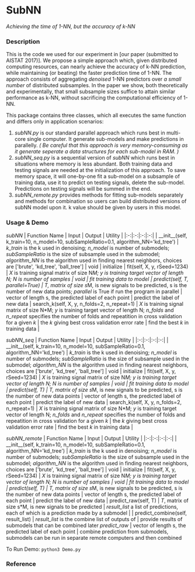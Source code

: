 # SubNN
*Achieving the time of 1-NN, but the accuracy of k-NN*

### Description
  This is the code we used for our experiment in [our paper (submitted to AISTAT 2017)]. We propose a simple approach which, given distributed computing resources, can nearly achieve the accuracy of k-NN prediction, while maintaining (or beating) the faster prediction time of 1-NN. The approach consists of aggregating _denoised_ 1-NN predictors over *a small number* of distributed subsamples. In the paper we show, both theoretically and experimentally, that small subsample sizes suffice to attain similar performance as k-NN, without sacrificing the computational efficiency of 1-NN. 

  This package contains three classes, which all executes the same function and differs only in application scenarios:
  1. *subNN.py* is our standard parallel approach which runs best in multi-core single computer. It generate sub-models and make predictions in parallelly. *( Be careful that this approach is very memory-consuming as it generate seperate a data structures for each sub-model in RAM. )*
  2. *subNN_seq.py* is a sequential version of *subNN* which runs best in situations where memory is less abundant. Both training data and testing signals are needed at the initialization of this approach. To save memory space, it will one-by-one fit a sub-model on a subsample of training data, use it to predict on testing signals, delete the sub-model. Predictions on testing signals will be summed in the end.
  3. *subNN_remote.py* provides methods for fitting sub-models separately and methods for combination so users can build distributed versions of subNN model upon it. k value should be given by users in this model.

### Usage & Demo

*subNN*
| Function Name | Input | Output | Utility |
|:-:|:-:|:-:|:-:|
| \_\_init\_\_(self, k\_train=10, n_model=10, subSampleRatio=0.1, algorithm_NN='kd_tree')  | *k_train* is the k used in denoising; *n_model* is number of submodels; *subSampleRatio* is the size of subsample used in the submodel; *algorithm_NN* is the algorithm used in finding nearest neighbors, choices are ['brute', 'kd_tree', 'ball_tree']    | void      | initialize
| fit(self, X, y, rSeed=1234) | *X* is training signal matrix of size N*M;  *y* is training target vector of length N; N is number of samples  | void      | fit training data to model
| predict(self, T, parallel=True) | *T*, matrix of size s*M, is new signals to be predicted, s is the number of new data points; *parallel* is True if run the program in parallel | vector of length s, the predicted label of each point | predict the label of new data
| search_k(self, X, y, n_folds=2, n_repeat=1) | *X* is training signal matrix of size N*M;  *y* is training target vector of length N; *n_folds* and *n_repeat* specifies the number of folds and repeatition in cross validation for a given *k* | the *k* giving best cross validation error rate | find the best *k* in training data |

*subNN_seq*
| Function Name | Input | Output | Utility |
|:-:|:-:|:-:|:-:|
| \_\_init\_\_(self, k\_train=10, n_model=10, subSampleRatio=0.1, algorithm_NN='kd_tree')  | *k_train* is the k used in denoising; *n_model* is number of submodels; *subSampleRatio* is the size of subsample used in the submodel; *algorithm_NN* is the algorithm used in finding nearest neighbors, choices are ['brute', 'kd_tree', 'ball_tree']    | void      | initialize
| fit(self, X, y, rSeed=1234) | *X* is training signal matrix of size N*M;  *y* is training target vector of length N; N is number of samples  | void      | fit training data to model
| predict(self, T) | *T*, matrix of size s*M, is new signals to be predicted, s is the number of new data points | vector of length s, the predicted label of each point | predict the label of new data
| search_k(self, X, y, n_folds=2, n_repeat=1) | *X* is training signal matrix of size N*M;  *y* is training target vector of length N; *n_folds* and *n_repeat* specifies the number of folds and repeatition in cross validation for a given *k* | the *k* giving best cross validation error rate | find the best *k* in training data |

*subNN_remote*
| Function Name | Input | Output | Utility |
|:-:|:-:|:-:|:-:|
| \_\_init\_\_(self, k\_train=10, n_model=10, subSampleRatio=0.1, algorithm_NN='kd_tree')  | *k_train* is the k used in denoising; *n_model* is number of submodels; *subSampleRatio* is the size of subsample used in the submodel; *algorithm_NN* is the algorithm used in finding nearest neighbors, choices are ['brute', 'kd_tree', 'ball_tree']    | void      | initialize
| fit(self, X, y, rSeed=1234) | *X* is training signal matrix of size N*M;  *y* is training target vector of length N; N is number of samples  | void      | fit training data to model
| predict(self, T) | *T*, matrix of size s*M, is new signals to be predicted, s is the number of new data points | vector of length s, the predicted label of each point | predict the label of new data
| predict_raw(self, T) | *T*, matrix of size s*M, is new signals to be predicted | *result_list* a list of predictions, each of which is a prediction made by a submodel | 
| predict_combine(self, result_list) | *result_list* is the combine list of outputs of | provide results of submodels that can be combined later *predict_raw* | vector of length s, the predicted label of each point | combine prediction from submodels, submodels can be run in separate remote computers and then combined

To Run Demo:
`
    python3 Demo.py
`


### Reference